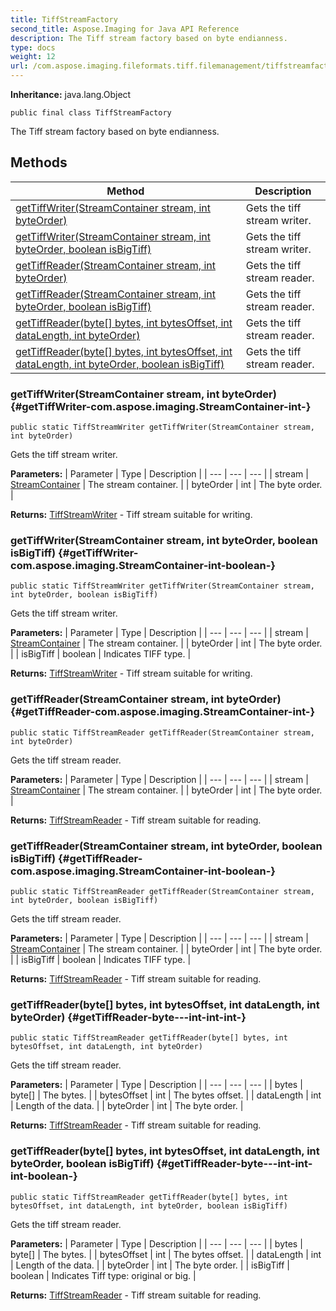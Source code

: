 ```yaml
---
title: TiffStreamFactory
second_title: Aspose.Imaging for Java API Reference
description: The Tiff stream factory based on byte endianness.
type: docs
weight: 12
url: /com.aspose.imaging.fileformats.tiff.filemanagement/tiffstreamfactory/
---
```

**Inheritance:**
java.lang.Object
```
public final class TiffStreamFactory
```

The Tiff stream factory based on byte endianness.
## Methods

| Method | Description |
| --- | --- |
| [getTiffWriter(StreamContainer stream, int byteOrder)](#getTiffWriter-com.aspose.imaging.StreamContainer-int-) | Gets the tiff stream writer. |
| [getTiffWriter(StreamContainer stream, int byteOrder, boolean isBigTiff)](#getTiffWriter-com.aspose.imaging.StreamContainer-int-boolean-) | Gets the tiff stream writer. |
| [getTiffReader(StreamContainer stream, int byteOrder)](#getTiffReader-com.aspose.imaging.StreamContainer-int-) | Gets the tiff stream reader. |
| [getTiffReader(StreamContainer stream, int byteOrder, boolean isBigTiff)](#getTiffReader-com.aspose.imaging.StreamContainer-int-boolean-) | Gets the tiff stream reader. |
| [getTiffReader(byte[] bytes, int bytesOffset, int dataLength, int byteOrder)](#getTiffReader-byte---int-int-int-) | Gets the tiff stream reader. |
| [getTiffReader(byte[] bytes, int bytesOffset, int dataLength, int byteOrder, boolean isBigTiff)](#getTiffReader-byte---int-int-int-boolean-) | Gets the tiff stream reader. |
### getTiffWriter(StreamContainer stream, int byteOrder) {#getTiffWriter-com.aspose.imaging.StreamContainer-int-}
```
public static TiffStreamWriter getTiffWriter(StreamContainer stream, int byteOrder)
```


Gets the tiff stream writer.

**Parameters:**
| Parameter | Type | Description |
| --- | --- | --- |
| stream | [StreamContainer](../../com.aspose.imaging/streamcontainer) | The stream container. |
| byteOrder | int | The byte order. |

**Returns:**
[TiffStreamWriter](../../com.aspose.imaging.fileformats.tiff.filemanagement/tiffstreamwriter) - Tiff stream suitable for writing.
### getTiffWriter(StreamContainer stream, int byteOrder, boolean isBigTiff) {#getTiffWriter-com.aspose.imaging.StreamContainer-int-boolean-}
```
public static TiffStreamWriter getTiffWriter(StreamContainer stream, int byteOrder, boolean isBigTiff)
```


Gets the tiff stream writer.

**Parameters:**
| Parameter | Type | Description |
| --- | --- | --- |
| stream | [StreamContainer](../../com.aspose.imaging/streamcontainer) | The stream container. |
| byteOrder | int | The byte order. |
| isBigTiff | boolean | Indicates TIFF type. |

**Returns:**
[TiffStreamWriter](../../com.aspose.imaging.fileformats.tiff.filemanagement/tiffstreamwriter) - Tiff stream suitable for writing.
### getTiffReader(StreamContainer stream, int byteOrder) {#getTiffReader-com.aspose.imaging.StreamContainer-int-}
```
public static TiffStreamReader getTiffReader(StreamContainer stream, int byteOrder)
```


Gets the tiff stream reader.

**Parameters:**
| Parameter | Type | Description |
| --- | --- | --- |
| stream | [StreamContainer](../../com.aspose.imaging/streamcontainer) | The stream container. |
| byteOrder | int | The byte order. |

**Returns:**
[TiffStreamReader](../../com.aspose.imaging.fileformats.tiff.filemanagement/tiffstreamreader) - Tiff stream suitable for reading.
### getTiffReader(StreamContainer stream, int byteOrder, boolean isBigTiff) {#getTiffReader-com.aspose.imaging.StreamContainer-int-boolean-}
```
public static TiffStreamReader getTiffReader(StreamContainer stream, int byteOrder, boolean isBigTiff)
```


Gets the tiff stream reader.

**Parameters:**
| Parameter | Type | Description |
| --- | --- | --- |
| stream | [StreamContainer](../../com.aspose.imaging/streamcontainer) | The stream container. |
| byteOrder | int | The byte order. |
| isBigTiff | boolean | Indicates TIFF type. |

**Returns:**
[TiffStreamReader](../../com.aspose.imaging.fileformats.tiff.filemanagement/tiffstreamreader) - Tiff stream suitable for reading.
### getTiffReader(byte[] bytes, int bytesOffset, int dataLength, int byteOrder) {#getTiffReader-byte---int-int-int-}
```
public static TiffStreamReader getTiffReader(byte[] bytes, int bytesOffset, int dataLength, int byteOrder)
```


Gets the tiff stream reader.

**Parameters:**
| Parameter | Type | Description |
| --- | --- | --- |
| bytes | byte[] | The bytes. |
| bytesOffset | int | The bytes offset. |
| dataLength | int | Length of the data. |
| byteOrder | int | The byte order. |

**Returns:**
[TiffStreamReader](../../com.aspose.imaging.fileformats.tiff.filemanagement/tiffstreamreader) - Tiff stream suitable for reading.
### getTiffReader(byte[] bytes, int bytesOffset, int dataLength, int byteOrder, boolean isBigTiff) {#getTiffReader-byte---int-int-int-boolean-}
```
public static TiffStreamReader getTiffReader(byte[] bytes, int bytesOffset, int dataLength, int byteOrder, boolean isBigTiff)
```


Gets the tiff stream reader.

**Parameters:**
| Parameter | Type | Description |
| --- | --- | --- |
| bytes | byte[] | The bytes. |
| bytesOffset | int | The bytes offset. |
| dataLength | int | Length of the data. |
| byteOrder | int | The byte order. |
| isBigTiff | boolean | Indicates Tiff type: original or big. |

**Returns:**
[TiffStreamReader](../../com.aspose.imaging.fileformats.tiff.filemanagement/tiffstreamreader) - Tiff stream suitable for reading.
